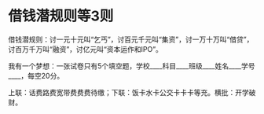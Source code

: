 # 借钱潜规则等3则

借钱潜规则：讨一元十元叫“乞丐”，讨百元千元叫“集资”，讨一万十万叫“借贷”，讨百万千万叫“融资”，讨亿元叫“资本运作和IPO”。 

我有一个梦想：一张试卷只有5个填空题，学校____科目____班级____姓名____学号____，每空20分。 

上联：话费路费宽带费费费待缴；下联：饭卡水卡公交卡卡卡等充。横批：开学破财。